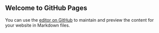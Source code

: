 ## Welcome to GitHub Pages

You can use the [editor on GitHub](https://github.com/Sridivya69/Sridivya69.github.io/edit/main/README.md) to maintain and preview the content for your website in Markdown files.

